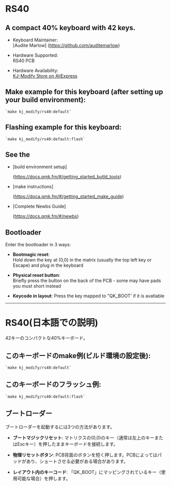 # RS40

## A compact 40% keyboard with 42 keys.

- Keyboard Maintainer:  
    [Audite Marlow] (https://github.com/auditemarlow)  

- Hardware Supported:  
    RS40 PCB

- Hardware Availability:  
    [KJ-Modify Store on AliExpress](https://www.aliexpress.us/item/3256803963501165.html)

## Make example for this keyboard (after setting up your build environment):  

    `make kj_modify/rs40:default`

## Flashing example for this keyboard:  

    `make kj_modify/rs40:default:flash`

## See the 

* [build environment setup]  

    (https://docs.qmk.fm/#/getting_started_butld_tools)

* [make instructions]  

    (https://doca.qmk.fm/#/getting_started_make_guide)

* [Complete Newbs Guide]  

    (https://docs.qmk.fm/#/newbs)

## Bootloader

Enter the bootloader in 3 ways:

* **Bootmagic reset**:  
Hold down the key at (0,0) in the matrix (usually the top left key or Escape) and plug in the keyboard

* **Physical reset button**:  
Briefly press the button on the back of the PCB - some may have pads you must short instead

* **Keycode in layout**:
Press the key mapped to "QK_BOOT' if it is avatlable

***  
# RS40(日本語での説明)  

42キーのコンパクトな40%キーボード。  

## このキーボードのmake例(ビルド環境の設定後):  

    `make kj_modify/rs40:default`

## このキーボードのフラッシュ例:  

    `make kj_modify/rs40:default:flash`

## ブートローダー

ブートローダーを起動するには3つの方法があります。

* **ブートマジックリセット**:
マトリクスの(0,0)のキー（通常は左上のキーまたはEscキー）を押したままキーボードを接続します。

* **物理リセットボタン**:
PCB背面のボタンを短く押します。PCBによってはパッドがあり、ショートさせる必要がある場合があります。

* **レイアウト内のキーコード**:
「QK_BOOT」にマッピングされているキー（使用可能な場合）を押します。

